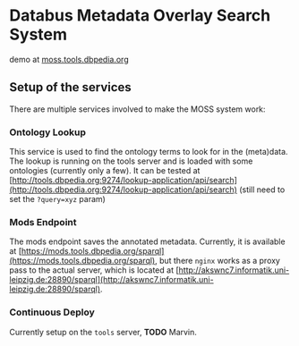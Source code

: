 # Databus Metadata Overlay Search System

demo at [moss.tools.dbpedia.org](https://moss.tools.dbpedia.org/)

## Setup of the services

There are multiple services involved to make the MOSS system work:

### Ontology Lookup

This service is used to find the ontology terms to look for in the (meta)data.
The lookup is running on the tools server and is loaded with some ontologies (currently only a few). It can be tested at [http://tools.dbpedia.org:9274/lookup-application/api/search](http://tools.dbpedia.org:9274/lookup-application/api/search) (still need to set the `?query=xyz` param)


### Mods Endpoint

The mods endpoint saves the annotated metadata. Currently, it is available at [https://mods.tools.dbpedia.org/sparql](https://mods.tools.dbpedia.org/sparql), but there `nginx` works as a proxy pass to the actual server, which is located at [http://akswnc7.informatik.uni-leipzig.de:28890/sparql](http://akswnc7.informatik.uni-leipzig.de:28890/sparql).  


### Continuous Deploy

Currently setup on the `tools` server, **TODO** Marvin.